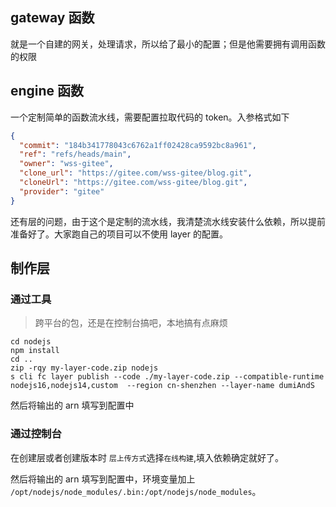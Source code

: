 ## gateway 函数

就是一个自建的网关，处理请求，所以给了最小的配置；但是他需要拥有调用函数的权限


## engine 函数

一个定制简单的函数流水线，需要配置拉取代码的 token。入参格式如下

```json
{
  "commit": "184b341778043c6762a1ff02428ca9592bc8a961",
  "ref": "refs/heads/main",
  "owner": "wss-gitee",
  "clone_url": "https://gitee.com/wss-gitee/blog.git",
  "cloneUrl": "https://gitee.com/wss-gitee/blog.git",
  "provider": "gitee"
}
```

还有层的问题，由于这个是定制的流水线，我清楚流水线安装什么依赖，所以提前准备好了。大家跑自己的项目可以不使用 layer 的配置。

## 制作层

### 通过工具

> 跨平台的包，还是在控制台搞吧，本地搞有点麻烦

```
cd nodejs
npm install
cd ..
zip -rqy my-layer-code.zip nodejs
s cli fc layer publish --code ./my-layer-code.zip --compatible-runtime nodejs16,nodejs14,custom  --region cn-shenzhen --layer-name dumiAndS
```
然后将输出的 arn 填写到配置中

### 通过控制台

在创建层或者创建版本时 `层上传方式`选择`在线构建`,填入依赖确定就好了。

然后将输出的 arn 填写到配置中，环境变量加上 `/opt/nodejs/node_modules/.bin:/opt/nodejs/node_modules`。
